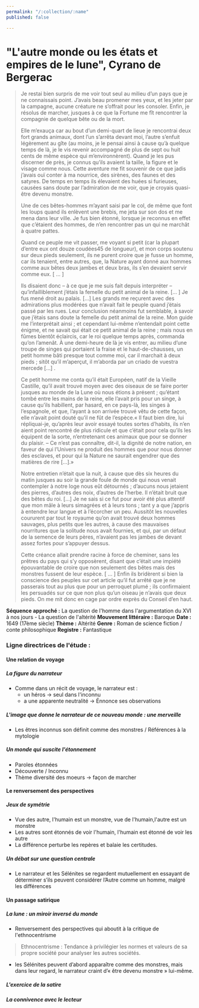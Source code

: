 ```yaml
---
permalink: "/:collection/:name"
published: false

---
```

# "L'autre monde ou les états et empires de le lune", Cyrano de Bergerac

> Je restai bien surpris de me voir tout seul au milieu d’un pays que je ne connaissais point. J’avais beau promener mes yeux, et les jeter par la campagne, aucune créature ne s’offrait pour les consoler. Enfin, je résolus de marcher, jusques à ce que la Fortune me fît rencontrer la compagnie de quelque bête ou de la mort.
>
> Elle m’exauça car au bout d’un demi-quart de lieue je rencontrai deux fort grands animaux, dont l’un s’arrêta devant moi, l’autre s’enfuit légèrement au gîte (au moins, je le pensai ainsi à cause qu’à quelque temps de là, je le vis revenir accompagné de plus de sept ou huit cents de même espèce qui m’environnèrent). Quand je les pus discerner de près, je connus qu’ils avaient la taille, la figure et le visage comme nous. Cette aventure me fit souvenir de ce que jadis j’avais ouï conter à ma nourrice, des sirènes, des faunes et des satyres. De temps en temps ils élevaient des huées si furieuses, causées sans doute par l’admiration de me voir, que je croyais quasi-être devenu monstre.
>
> Une de ces bêtes-hommes m’ayant saisi par le col, de même que font les loups quand ils enlèvent une brebis, me jeta sur son dos et me mena dans leur ville. Je fus bien étonné, lorsque je reconnus en effet que c’étaient des hommes, de n’en rencontrer pas un qui ne marchât à quatre pattes.
>
> Quand ce peuple me vit passer, me voyant si petit (car la plupart d’entre eux ont douze coudées45 de longueur), et mon corps soutenu sur deux pieds seulement, ils ne purent croire que je fusse un homme, car ils tenaient, entre autres, que, la Nature ayant donné aux hommes comme aux bêtes deux jambes et deux bras, ils s’en devaient servir comme eux. \[ ... \]
>
> Ils disaient donc – à ce que je me suis fait depuis interpréter – qu’infailliblement j’étais la femelle du petit animal de la reine. \[... \] Je fus mené droit au palais. \[...\] Les grands me reçurent avec des admirations plus modérées que n’avait fait le peuple quand j’étais passé par les rues. Leur conclusion néanmoins fut semblable, à savoir que j’étais sans doute la femelle du petit animal de la reine. Mon guide me l’interprétait ainsi ; et cependant lui-même n’entendait point cette énigme, et ne savait qui était ce petit animal de la reine ; mais nous en fûmes bientôt éclaircis, car le roi quelque temps après, commanda qu’on l’amenât. À une demi-heure de là je vis entrer, au milieu d’une troupe de singes qui portaient la fraise et le haut-de-chausses, un petit homme bâti presque tout comme moi, car il marchait à deux pieds ; sitôt qu’il m’aperçut, il m’aborda par un criado de vuestra mercede \[...\] .
>
> Ce petit homme me conta qu’il était Européen, natif de la Vieille Castille, qu’il avait trouvé moyen avec des oiseaux de se faire porter jusques au monde de la Lune où nous étions à présent ; qu’étant tombé entre les mains de la reine, elle l’avait pris pour un singe, à cause qu’ils habillent, par hasard, en ce pays-là, les singes à l’espagnole, et que, l’ayant à son arrivée trouvé vêtu de cette façon, elle n’avait point douté qu’il ne fût de l’espèce.« Il faut bien dire, lui répliquai-je, qu’après leur avoir essayé toutes sortes d’habits, ils n’en aient point rencontré de plus ridicule et que c’était pour cela qu’ils les équipent de la sorte, n’entretenant ces animaux que pour se donner du plaisir. – Ce n’est pas connaître, dit-il, la dignité de notre nation, en faveur de qui l’Univers ne produit des hommes que pour nous donner des esclaves, et pour qui la Nature ne saurait engendrer que des matières de rire \[...\].»
>
> Notre entretien n’était que la nuit, à cause que dès six heures du matin jusques au soir la grande foule de monde qui nous venait contempler à notre loge nous eût détournés ; d’aucuns nous jetaient des pierres, d’autres des noix, d’autres de l’herbe. Il n’était bruit que des bêtes du roi. \[...\] Je ne sais si ce fut pour avoir été plus attentif que mon mâle à leurs simagrées et à leurs tons ; tant y a que j’appris à entendre leur langue et à l’écorcher un peu. Aussitôt les nouvelles coururent par tout le royaume qu’on avait trouvé deux hommes sauvages, plus petits que les autres, à cause des mauvaises nourritures que la solitude nous avait fournies, et qui, par un défaut de la semence de leurs pères, n’avaient pas les jambes de devant assez fortes pour s’appuyer dessus.
>
> Cette créance allait prendre racine à force de cheminer, sans les prêtres du pays qui s’y opposèrent, disant que c’était une impiété épouvantable de croire que non seulement des bêtes mais des monstres fussent de leur espèce. \[ ... \] Enfin ils bridèrent si bien la conscience des peuples sur cet article qu’il fut arrêté que je ne passerais tout au plus que pour un perroquet plumé ; ils confirmaient les persuadés sur ce que non plus qu’un oiseau je n’avais que deux pieds. On me mit donc en cage par ordre exprès du Conseil d’en haut.


**Séquence approché :** La question de l'homme dans l'argumentation du XVI à nos jours - La question de l'altérité
**Mouvement littéraire :** Baroque 
**Date :** 1649 (17ème siècle)
**Thème :** Altérité
**Genre :** Roman de science fiction / conte philosophique
**Registre :** Fantastique

### Ligne directrices de l'étude :

#### Une relation de voyage
##### La figure du narrateur

- Comme dans un récit de voyage, le narrateur est :
	- un héros -> seul dans l'inconnu
    - a une apparente neutralité -> Énnonce ses observations

##### L'image que donne le narrateur de ce nouveau monde : une merveille

- Les êtres inconnus son définit comme des monstres / Références à la mytologie

##### Un monde qui suscite l'étonnement

- Paroles étonnées
- Découverte / Inconnu
- Thème diversité des moeurs -> façon de marcher

#### Le renversement des perspectives
##### Jeux de symétrie

- Vue des autre, l'humain est un monstre, vue de l'humain,l'autre est un monstre
- Les autres sont étonnés de voir l'humain, l'humain est étonné de voir les autre
- La différence perturbe les repères et balaie les certitudes.

##### Un débat sur une question centrale 

- Le  narrateur  et  les  Sélénites  se  regardent  mutuellement  en  essayant  de  déterminer  s’ils  peuvent  considérer  l’Autre  comme  un homme, malgré les différences

#### Un passage satirique
##### La lune : un miroir inversé du monde

- Renversement des perspectives qui aboutit à la critique de l'ethnocentrisme
> Ethnocentrisme : Tendance à privilégier les normes et valeurs de sa propre société pour analyser les autres sociétés.
- les Sélénites peuvent d’abord apparaître comme des monstres, mais dans leur regard, le narrateur craint d’« être devenu monstre » lui-même.


##### L'exercice de la satire

##### La connivence avec le lecteur



